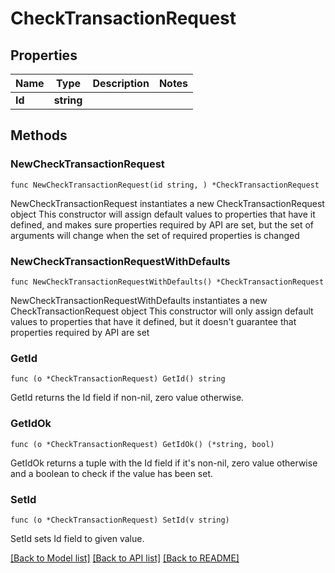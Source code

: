 # CheckTransactionRequest

## Properties

Name | Type | Description | Notes
------------ | ------------- | ------------- | -------------
**Id** | **string** |  | 

## Methods

### NewCheckTransactionRequest

`func NewCheckTransactionRequest(id string, ) *CheckTransactionRequest`

NewCheckTransactionRequest instantiates a new CheckTransactionRequest object
This constructor will assign default values to properties that have it defined,
and makes sure properties required by API are set, but the set of arguments
will change when the set of required properties is changed

### NewCheckTransactionRequestWithDefaults

`func NewCheckTransactionRequestWithDefaults() *CheckTransactionRequest`

NewCheckTransactionRequestWithDefaults instantiates a new CheckTransactionRequest object
This constructor will only assign default values to properties that have it defined,
but it doesn't guarantee that properties required by API are set

### GetId

`func (o *CheckTransactionRequest) GetId() string`

GetId returns the Id field if non-nil, zero value otherwise.

### GetIdOk

`func (o *CheckTransactionRequest) GetIdOk() (*string, bool)`

GetIdOk returns a tuple with the Id field if it's non-nil, zero value otherwise
and a boolean to check if the value has been set.

### SetId

`func (o *CheckTransactionRequest) SetId(v string)`

SetId sets Id field to given value.



[[Back to Model list]](../README.md#documentation-for-models) [[Back to API list]](../README.md#documentation-for-api-endpoints) [[Back to README]](../README.md)


